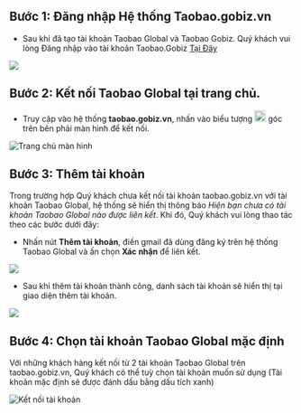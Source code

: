 
## Bước 1: Đăng nhập Hệ thống Taobao.gobiz.vn  

- Sau khi đã tạo tài khoản Taobao Global và Taobao Gobiz. Quý khách vui lòng Đăng nhập vào tài khoản Taobao.Gobiz [Tại Đây](http://taobao.gobiz.vn/)
  
![](https://github.com/gobizvn/gobiz-docs/assets/135328227/899bb0e2-9af8-45fe-b4f2-cc6591d672bb)


## Bước 2: Kết nối Taobao Global tại trang chủ. 

- Truy cập vào hệ thống **taobao.gobiz.vn**, nhấn vào biểu tượng <img width="20" alt="image" src="https://github.com/gobizvn/gobiz-docs/assets/135328227/05eae240-bffc-47ce-a046-d2fd3556537b"> góc trên bên phải màn hình để kết nối.


![Trang chủ màn hình](https://github.com/gobizvn/gobiz-docs/assets/121548042/797ad31e-29f0-4778-b45e-b268c83ade4a)


## Bước 3: Thêm tài khoản 
Trong trường hợp Quý khách chưa kết nối tài khoản taobao.gobiz.vn với tài khoản Taobao Global, hệ thống sẽ hiển thị thông báo *Hiện bạn chưa có tài khoản Taobao Global nào được liên kết*. Khi đó, Quý khách vui lòng thao tác theo các bước dưới đây:

- Nhấn nút **Thêm tài khoản**, điền gmail đã dùng đăng ký trên hệ thống Taobao Global và ấn chọn **Xác nhận** để liên kết.

![](https://github.com/gobizvn/gobiz-docs/assets/135328227/a08edbe1-4a3d-40de-95a3-f53c1a697d7e)

- Sau khi thêm tài khoản thành công, danh sách tài khoản sẽ hiển thị tại giao diện thêm tài khoản.

![](https://github.com/gobizvn/gobiz-docs/assets/135328227/e44f3d32-6c70-44b9-b1bf-fc284f0516dc)

## Bước 4: Chọn tài khoản Taobao Global mặc định
Với những khách hàng kết nối từ 2 tài khoản Taobao Global trên taobao.gobiz.vn, Quý khách có thể tuỳ chọn tài khoản muốn sử dụng 
(Tài khoản mặc định sẽ được đánh dấu bằng dấu tích xanh)

![Kết nối tài khoản](https://github.com/gobizvn/gobiz-docs/assets/121548042/d5f9adcf-e44c-4b16-9731-b642549cf373)




